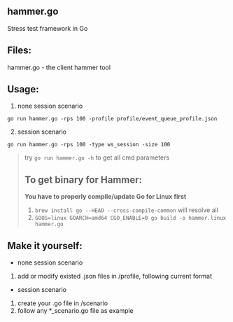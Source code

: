 ## hammer.go
Stress test framework in Go   

## Files:
hammer.go - the client hammer tool

## Usage:
1. none session scenario
```
go run hammer.go -rps 100 -profile profile/event_queue_profile.json  
```

2. session scenario
```
go run hammer.go -rps 100 -type ws_session -size 100
```

> try `go run hammer.go -h` to get all cmd parameters
>
> ## To get binary for Hammer:
> **You have to properly compile/update Go for Linux first**
>
> 1. `brew install go --HEAD --cross-compile-common` will resolve all
> 2. `GOOS=linux GOARCH=amd64 CGO_ENABLE=0 go build -o hammer.linux
hammer.go`


## Make it yourself:
* none session scenario

 1. add or modify existed .json files in /profile, following current
    format

* session scenario

 1. create your .go file in /scenario
 2. follow any *_scenario.go file as example

